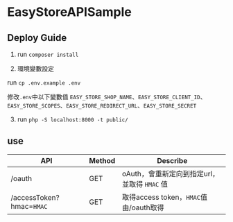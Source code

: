 # EasyStoreAPISample

## Deploy Guide

1. run `composer install`

2. 環境變數設定

run `cp .env.example .env`

修改`.env`中以下變數值 `EASY_STORE_SHOP_NAME`、`EASY_STORE_CLIENT_ID`、`EASY_STORE_SCOPES`、`EASY_STORE_REDIRECT_URL`、`EASY_STORE_SECRET`

3. run `php -S localhost:8000 -t public/` 

## use

| API | Method | Describe |
| --- | ------ | -------- |
| /oauth | GET | oAuth，會重新定向到指定url，並取得 `HMAC` 值|
| /accessToken?hmac=`HMAC` | GET | 取得access token，`HMAC`值由/oauth取得|
